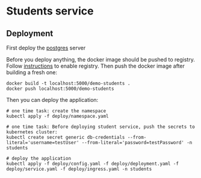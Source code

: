 # Students service


## Deployment
First deploy the [postgres](../postgres) server


Before you deploy anything, the docker image should be pushed to registry. Follow [instructions](../minikube-registry.md) to enable registry. Then push the docker image after building a fresh one:
```shell
docker build -t localhost:5000/demo-students .
docker push localhost:5000/demo-students
```

Then you can deploy the application:
```shell
# one time task: create the namespace
kubectl apply -f deploy/namespace.yaml

# one time task: Before deploying student service, push the secrets to kubernetes cluster:
kubectl create secret generic db-credentials --from-literal='username=testUser' --from-literal='password=testPassword' -n students

# deploy the application
kubectl apply -f deploy/config.yaml -f deploy/deployment.yaml -f deploy/service.yaml -f deploy/ingress.yaml -n students
```